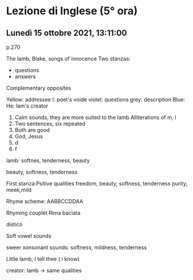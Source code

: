 #  Lezione di Inglese (5° ora)
## Lunedì 15 ottobre 2021, 13:11:00

p.270

The lamb, Blake, songs of innocence
Two stanzas: 

* questions
* answers

Complementary opposites

Yellow: addressee
I: poet's voide
violet: questions
grey: description
Blue: He: lam's creator

1. Calm  sounds, they are more suited to the lamb
Alliterations of m, l
2. Two sentences,  six repeated
3. Both are good
4. God, Jesus
5. d
6. f


lamb: softnes, tenderness, beauty

beauty, softness, tenderness


First stanza:Psitive qualities
freedom, beauty, softness, tenderness purity, meek,mild

Rhyme scheme:
AABBCCDDAA

Rhyming couplet
Rima  baciata

distico


Soft vowel sounds


sweer xonsonant sounds:  softness, mildness, tenderness


Little lamb, I tell thee ( i know)

creator: lamb $\to$ same qualities
<!--stackedit_data:
eyJoaXN0b3J5IjpbODI0NTQ3NjM3LDEyOTU5NTkwODEsLTEyOT
QzNTcyNiwyMjQ0NTgwNTcsMTk5OTA5NjIzNyw5ODUyNTc5NzQs
MjE0NzE4NTAwNV19
-->